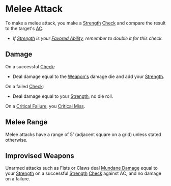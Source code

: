 # Melee Attack
To make a melee attack, you make a [Strength](../Player%20Characters/Chosen%20Statistics/Strength.md) [Check](Check.md) and compare the result to the target's [AC](../Player%20Characters/Derived%20Statistics/Armor%20Class.md). 
- *If [Strength](../Player%20Characters/Chosen%20Statistics/Strength.md) is your [Favored Ability](../Player%20Characters/Favored%20Ability.md), remember to double it for this check.*
## Damage
On a successful [Check](Check.md):
- Deal damage equal to the [Weapon's](../Items/Weapons.md) damage die and add your [Strength](../Player%20Characters/Chosen%20Statistics/Strength.md).

On a failed [Check](Check.md):
- Deal damage equal to your [Strength](../Player%20Characters/Chosen%20Statistics/Strength.md), no die roll.

On a [Critical Failure](Dice%20Rolls/Critical%20Failure.md), you [Critical Miss](Dice%20Rolls/Critical%20Miss.md).
## Melee Range
Melee attacks have a range of 5’ (adjacent square on a grid) unless stated otherwise.
## Improvised Weapons
Unarmed attacks such as Fists or Claws deal [Mundane Damage](../Damage%20Types/Mundane%20Damage.md) equal to your [Strength](../Player%20Characters/Chosen%20Statistics/Strength.md) on a successful [Strength](../Player%20Characters/Chosen%20Statistics/Strength.md) [Check](Check.md) against AC, and no damage on a failure.